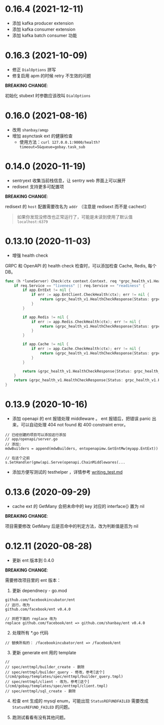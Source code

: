 # 0.16.4 (2021-12-11)

- 添加 kafka producer extension
- 添加 kafka consumer extension
- 添加 kafka batch consumer 功能

# 0.16.3 (2021-10-09)

- 修正 `DialOptions` 拼写
- 修复启用 apm 的时候 retry 不生效的问题

**BREAKING CHANGE**:

初始化 stubext 时参数应该改叫 `DialOptions`

# 0.16.0 (2021-08-16)

- 改用 `shanbay/amqp`
- 增加 asynctask ext 的健康检查
  - 使用方法：`curl 127.0.0.1:9000/health?timeout=5&queue=gobay.task_sub`

# 0.14.0 (2020-11-19)

- sentryext 收集当前栈信息，让 sentry web 界面上可以展开
- redisext 支持更多可配置项

**BREAKING CHANGE**:

redisext 的 `host` 配置需要改名为 `addr` （注意是 redisext 而不是 cachext）

> 如果你发现没修改也正常运行了，可能是未读到使用了默认值 `localhost:6379`

# 0.13.10 (2020-11-03)

- 增强 health check

GRPC 和 OpenAPI 的 health check 检查时，可以添加检查 Cache, Redis, 每个 DB。

```go
func (h *luneServer) Check(ctx context.Context, req *grpc_health_v1.HealthCheckRequest) (*grpc_health_v1.HealthCheckResponse, error) {
	if req.Service == "liveness" || req.Service == "readiness" {
		if app.EntExt != nil {
			if err := app.EntClient.CheckHealth(ctx); err != nil {
				return &grpc_health_v1.HealthCheckResponse{Status: grpc_health_v1.HealthCheckResponse_NOT_SERVING}, nil
			}
		}

		if app.Redis != nil {
			if err := app.Redis.CheckHealth(ctx); err != nil {
				return &grpc_health_v1.HealthCheckResponse{Status: grpc_health_v1.HealthCheckResponse_NOT_SERVING}, nil
			}
		}

		if app.Cache != nil {
			if err := app.Cache.CheckHealth(ctx); err != nil {
				return &grpc_health_v1.HealthCheckResponse{Status: grpc_health_v1.HealthCheckResponse_NOT_SERVING}, nil
			}
		}

		return &grpc_health_v1.HealthCheckResponse{Status: grpc_health_v1.HealthCheckResponse_SERVING}, nil
	}
	return &grpc_health_v1.HealthCheckResponse{Status: grpc_health_v1.HealthCheckResponse_UNKNOWN}, nil
}
```

# 0.13.9 (2020-10-16)

- 添加 openapi 的 ent 报错处理 middleware 。 ent 报错后，把错误 panic 出来，可以自动处理 404 not found 和 400 constraint error。

```
// 已经创建的项目可以添加这行添加
// app/openapi/server.go
// 添加:
mdwBuilders = append(mdwBuilders, entopenapimw.GetEntMw(myapp.EntExt))

// 在这个之前
s.SetHandler(gmw(api.Serve(openapi.ChainMiddlewares(...
```

- 添加方便写测试的 testhelper ，详情参考 [writing_test.md](https://github.com/shanbay/gobay/blob/master/docs/writing_test.md)

# 0.13.6 (2020-09-29)

- cache ext 的 GetMany 会把未命中的 key 对应的 interface{} 置为 nil

**BREAKING CHANGE**:

项目需要修改 GetMany 后是否命中的判定方法，改为判断值是否为 nil

# 0.12.11 (2020-08-28)

- 更新 ent 版本到 0.4.0

**BREAKING CHANGE**:

需要修改项目里的 ent 版本：

1. 更新 dependnecy - go.mod

```
github.com/facebookincubator/ent
// 这行，改为
github.com/facebook/ent v0.4.0

// 并把下面的 replace 改为
replace github.com/facebook/ent => github.com/shanbay/ent v0.4.0
```

2. 处理所有 \*.go 代码

```
// 替换所有的： /facebookincubator/ent => /facebook/ent
```

3. 更新 generate ent 用的 template

```
//
// spec/enttmpl/builder_create - 删除
// spec/enttmpl/builder_query - 修改，参考[这个](/cmd/gobay/templates/spec/enttmpl/builder_query.tmpl)
// spec/enttmpl/client - 改为，参考[这个](/cmd/gobay/templates/spec/enttmpl/client.tmpl)
// spec/enttmpl/sql_create - 删除
```

4. 检查 ent 生成的 mysql enum，可能出现 `StatusREFUNDFAILED` 需要改成 `StatusREFUND_FAILED` 的问题。

5. 跑测试看看有没有其他问题。
